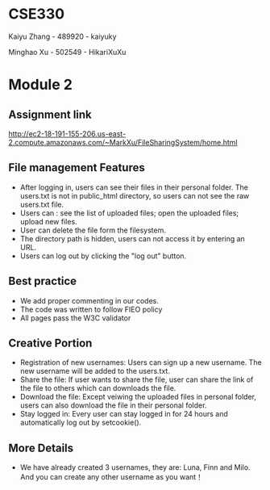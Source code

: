 # CSE330
Kaiyu Zhang - 489920 - kaiyuky

Minghao Xu - 502549 - HikariXuXu

# Module 2

## Assignment link
http://ec2-18-191-155-206.us-east-2.compute.amazonaws.com/~MarkXu/FileSharingSystem/home.html

## File management Features
- After logging in, users can see their files in their personal folder. The users.txt is not in public_html directory, so users can not see the raw users.txt file.
- Users can : see the list of uploaded files; open the uploaded files; upload new files.
- User can delete the file form the filesystem.
- The directory path is hidden, users can not access it by entering an URL.
- Users can log out by clicking the "log out" button.

## Best practice
- We add proper commenting in our codes.
- The code was written to follow FIEO policy
- All pages pass the W3C validator

## Creative Portion
- Registration of new usernames: Users can sign up a new username. The new username will be added to the users.txt.
- Share the file: If user wants to share the file, user can share the link of the file to others which can downloads the file.
- Download the file: Except veiwing the uploaded files in personal folder, users can also download the file in their personal folder.
- Stay logged in: Every user can stay logged in for 24 hours and automatically log out by setcookie().

## More Details
- We have already created 3 usernames, they are: Luna, Finn and Milo. And you can create any other username as you want！
